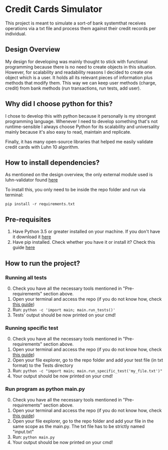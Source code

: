 # Credit Cards Simulator

This project is meant to simulate a sort-of bank systemthat receives operations via a txt file and process them against their credit records per individual.

## Design Overview

My design for developing was mainly thought to stick with functional programming because there is no need to create objects in this situation. However, for scalability and readability reasons I decided to create one object which is a user. It holds all its relevant pieces of information plus methods that modify them. This way we can keep user methods (charge, credit) from bank methods (run transactions, run tests, add user).

## Why did I choose python for this?

I chose to develop this with python because it personally is my strongest programming language. Whenever I need to develop something that's not runtime-sensible I always choose Python for its scalability and universality mainly because it's also easy to read, maintain and replicate. 

Finally, it has many open-source libraries that helped me easily validate credit cards with Luhn 10 algorithm.

## How to install dependencies?

As mentioned on the design overview, the only external module used is luhn-validator found [here](https://pypi.org/project/luhn-validator/)

To install this, you only need to be inside the repo folder and run via terminal:
```
pip install -r requirements.txt
```

## Pre-requisites

1. Have Python 3.5 or greater installed on your machine. If you don't have it download it [here](https://www.python.org/downloads/)
2. Have pip installed. Check whether you have it or install it? Check this guide [here](https://www.geeksforgeeks.org/download-and-install-pip-latest-version/)

## How to run the project?

### Running all tests

0. Check you have all the necessary tools mentioned in "Pre-requirements" section above.
1. Open your terminal and access the repo (if you do not know how, check [this guide](https://www.digitalcitizen.life/command-prompt-how-use-basic-commands/))
2. Run: `python -c 'import main; main.run_tests()'`
3. Tests' output should be now printed on your cmd!

### Running specific test

0. Check you have all the necessary tools mentioned in "Pre-requirements" section above.
1. Open your terminal and access the repo (if you do not know how, check [this guide](https://www.digitalcitizen.life/command-prompt-how-use-basic-commands/))
2. Open your file explorer, go to the repo folder and add your test file (in txt format) to the Tests directory
3. Run: `python -c "import main; main.run_specific_test('my_file.txt')"`
4. Your output should be now printed on your cmd!

### Run program as python main.py

0. Check you have all the necessary tools mentioned in "Pre-requirements" section above.
1. Open your terminal and access the repo (if you do not know how, check [this guide](https://www.digitalcitizen.life/command-prompt-how-use-basic-commands/))
2. Open your file explorer, go to the repo folder and add your file in the same scope as the main.py. The txt file has to be strictly named "input.txt"
3. Run: `python main.py`
4. Your output should be now printed on your cmd!
